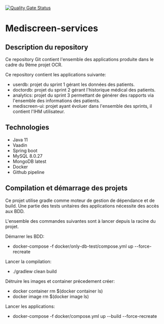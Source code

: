 [![Quality Gate Status](https://sonarcloud.io/api/project_badges/measure?project=ToxiquOi_P9_Mediscreen&metric=alert_status)](https://sonarcloud.io/summary/new_code?id=ToxiquOi_P9_Mediscreen)

# Mediscreen-services

## Description du repository
Ce repository Git contient l'ensemble des applications produite dans le cadre du 9ème projet OCR.

Ce repository contient les applications suivante:
- userdb: projet du sprint 1 gérant les données des patients.
- doctordb: projet du sprint 2 gérant l'historique médical des patients.
- analytics: projet du sprint 3 permettant de générer des rapports via l'ensemble des informations des patients.
- mediscreen-ui: projet ayant évoluer dans l'ensemble des sprints, il contient l'IHM utilisateur.

## Technologies
- Java 11
- Vaadin
- Spring boot
- MySQL 8.0.27
- MongoDB latest
- Docker
- Github pipeline

## Compilation et démarrage des projets
Ce projet utilise gradle comme moteur de gestion de dépendance et de build.
Une partie des tests unitaires des applications nécessite des accès aux BDD.

L'ensemble des commandes suivantes sont à lancer depuis la racine du projet.

Démarrer les BDD:
- docker-compose -f docker/only-db-test/compose.yml up --force-recreate

Lancer la compilation:
- ./gradlew clean build

Détruire les images et container précedement créer:
- docker container rm $(docker container ls)
- docker image rm $(docker image ls)

Lancer les applications:
- docker-compose -f docker/compose.yml up --build --force-recreate
